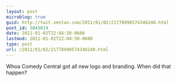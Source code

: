 ```yaml
---
layout: post
microblog: true
guid: http://twit.vmstan.com/2011/01/02/21778990574346240.html
post_id: 3045019
date: 2011-01-02T22:04:50-0600
lastmod: 2011-01-02T22:04:50-0600
type: post
url: /2011/01/02/21778990574346240.html
---
```

Whoa Comedy Central got all new logo and branding. When did that happen?
